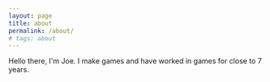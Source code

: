 ```yaml
---
layout: page
title: about
permalink: /about/
# tags: about
---
```


Hello there, I'm Joe. I make games and have worked in games for close to 7 years.